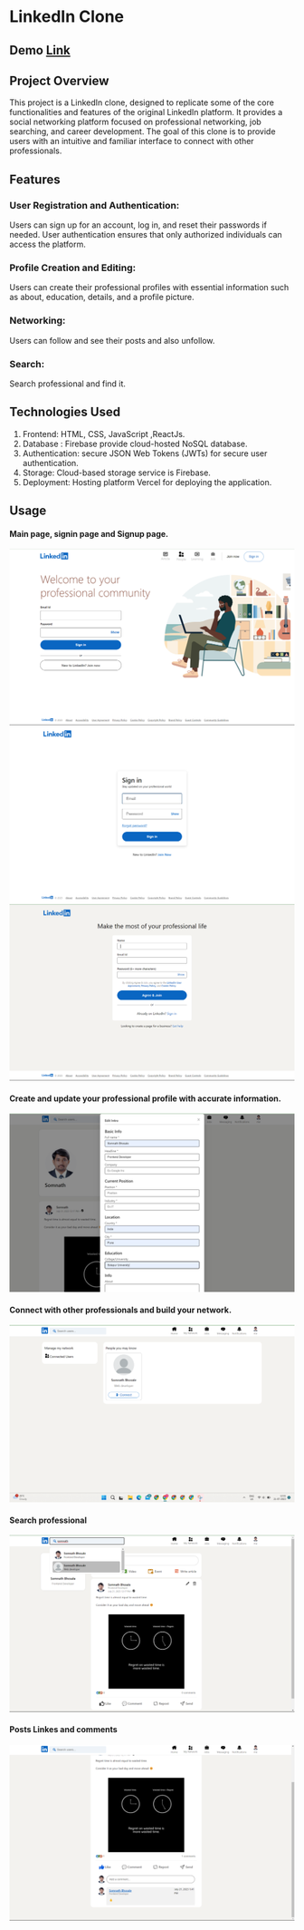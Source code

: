 
# LinkedIn Clone

## Demo <a href="https://linkedin-clone-v2.vercel.app/" alt="link"> Link</a>


## Project Overview
This project is a LinkedIn clone, designed to replicate some of the core functionalities and features of the original LinkedIn platform. It provides a social networking platform focused on professional networking, job searching, and career development. The goal of this clone is to provide users with an intuitive and familiar interface to connect with other professionals.

## Features
<p><h3>User Registration and Authentication:</h3>Users can sign up for an account, log in, and reset their passwords if needed. User authentication ensures that only authorized individuals can access the platform.</p>

<p><h3>Profile Creation and Editing:</h3> Users can create their professional profiles with essential information such as about, education, details, and a profile picture.</p>

<p><h3>Networking:</h3> Users can follow and see their posts and also unfollow.</p>

<p><h3>Search:</h3> Search professional and find it.</p>

## Technologies Used
<ol>
<li>Frontend: HTML, CSS, JavaScript ,ReactJs.</li>

<li>Database : Firebase provide cloud-hosted NoSQL database.</li>

<li>Authentication: secure JSON Web Tokens (JWTs) for secure user authentication.</li>

<li>Storage: Cloud-based storage service is Firebase.</li>

<li>Deployment: Hosting platform Vercel for deploying the application.</li>
</ol>

## Usage
<h4>Main page, signin page and Signup page.</h4>
<img src="https://github.com/Somnath64/LinkedinClone/blob/master/Linkedin_Images/linkedin%20home%20page.png" alt="main page">
<img src="https://github.com/Somnath64/LinkedinClone/blob/master/Linkedin_Images/LInkedin%20sighin%20page.png" alt="linkedin signin" >
<img src="https://github.com/Somnath64/LinkedinClone/blob/master/Linkedin_Images/Linked%20Signup%20page.png" alt="linkedin signup" >

<h4>Create and update your professional profile with accurate information.</h4>
<img src="https://github.com/Somnath64/LinkedinClone/blob/master/Linkedin_Images/linkedin%20Update%20Profile.png" alt="linkedin Profile">

<h4>Connect with other professionals and build your network.</h4>
<img src="https://github.com/Somnath64/LinkedinClone/blob/master/Linkedin_Images/linkedin%20network%20page.png" alt="linkedin network page">

<h4>Search professional </h4>
<img src="https://github.com/Somnath64/LinkedinClone/blob/master/Linkedin_Images/Linkedin%20Search%20user.png" alt="linkedin search user">

<h4>Posts Linkes and comments  </h4>
<img src="https://github.com/Somnath64/LinkedinClone/blob/master/Linkedin_Images/Linkedin%20Like%20and%20comments.png" alt="main page">
